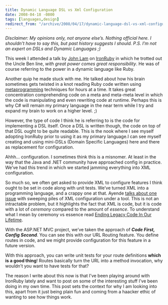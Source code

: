 ```yaml
---
title: Dynamic Language DSL vs Xml Configuration
date: 2008-04-18 -0800
tags: [languages,design]
redirect_from: "/archive/2008/04/17/dynamic-language-dsl-vs-xml-configuration.aspx/"
---
```


*Disclaimer: My opinions only, not anyone else’s. Nothing official here.
I shouldn’t have to say this, but past history suggests I should. P.S.
I’m not an expert on DSLs and Dynamic Languages ;)*

This week I attended a talk by [John
Lam](http://www.iunknown.com/ "John Lam on Software") on
[IronRuby](http://www.ironruby.net/ "IronRuby") in which he trotted out
the Uncle Ben line, *with great power comes great responsibility*. He
was of course referring to the power in a dynamic language like Ruby.

Another quip he made stuck with me. He talked about how his brain
sometimes gets twisted in a knot reading Ruby code written using
[metaprogramming](http://en.wikipedia.org/wiki/Metaprogramming "Metaprogramming")
techniques for hours at a time. It takes great concentration
comprehending code on a meta and meta-meta level in which the code is
manipulating and even rewriting code at runtime. Perhaps this is why C#
will remain my primary language in the near term while I try and expand
my brain to work on a higher level. ;)

However, the type of code I think he is referring to is the code for
implementing a DSL itself. Once a DSL is written though, the code on top
of that DSL ought to be quite readable. This is the nook where I see
myself adopting IronRuby prior to using it as my primary language.I can
see myself creating and using mini-DSLs (Domain Specific Languages) here
and there as replacement for configuration.

Ahhh... configuration. I sometimes think this is a misnomer. At least in
the way that the Java and .NET community have approached config in
practice. We’ve had this trend in which we started jamming everything
into XML configuration.

So much so, we often get asked to provide XML to configure features I
think ought to be set in code along with unit tests. We’ve turned XML
into a programming language, and a crappy one at that. Ayende [talks
about one
issue](http://www.ayende.com/Blog/archive/2008/04/17/Source-control-is-not-a-feature-you-can-postphone-to.aspx "Cannot postpone -Source Control")
with sweeping piles of XML configuration under a tool. This is not an
intractable problem, but it highlights the fact that XML is code, but it
is code with a lot of *ceremony* compared to the amount of *essence*. To
understand what I mean by ceremony vs essence read [Ending Legacy Code
In Our
Lifetime](http://blog.thinkrelevance.com/2008/4/1/ending-legacy-code-in-our-lifetime "Ceremony vs Essence").

With the ASP.NET MVC project, we’ve taken the approach of ***Code First,
Config Second***. You can see this with our URL Routing feature. You
define routes in code, and we might provide configuration for this
feature in a future version.

With this approach, you can write unit tests for your route definitions
**which is a good thing**! Routes basically turn the URL into a method
invocation, why wouldn’t you want to have tests for that?

The reason I write about this now is that I’ve been playing around with
IronRuby lately and want to post on some of the interesting stuff I’ve
been doing in my own time. This post sets the context for why I am
looking into this, apart from it just being plain fun and coming from a
haacker ethic of wanting to see how things work.


